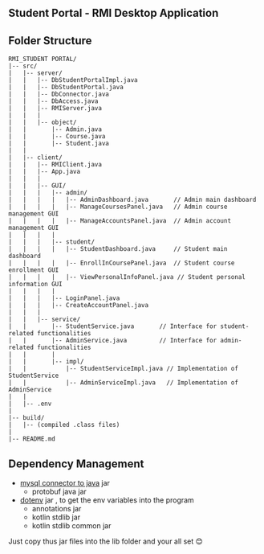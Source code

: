## Student Portal - RMI Desktop Application

## Folder Structure

    RMI_STUDENT PORTAL/
    |-- src/
    |   |-- server/
    |   |   |-- DbStudentPortalImpl.java
    |   |   |-- DbStudentPortal.java
    |   |   |-- DbConnector.java
    |   |   |-- DbAccess.java
    |   |   |-- RMIServer.java
    |   |   |
    |   |   |-- object/
    |   |       |-- Admin.java
    |   |       |-- Course.java
    |   |       |-- Student.java
    |   |
    |   |-- client/
    |   |   |-- RMIClient.java
    |   |   |-- App.java
    |   |   |
    |   |   |-- GUI/
    |   |   |   |-- admin/
    |   |   |   |   |-- AdminDashboard.java       // Admin main dashboard
    |   |   |   |   |-- ManageCoursesPanel.java   // Admin course management GUI
    |   |   |   |   |-- ManageAccountsPanel.java  // Admin account management GUI
    |   |   |   |
    |   |   |   |-- student/
    |   |   |   |   |-- StudentDashboard.java     // Student main dashboard
    |   |   |   |   |-- EnrollInCoursePanel.java  // Student course enrollment GUI
    |   |   |   |   |-- ViewPersonalInfoPanel.java // Student personal information GUI
    |   |   |   |
    |   |   |   |-- LoginPanel.java
    |   |   |   |-- CreateAccountPanel.java
    |   |   |
    |   |   |-- service/
    |   |       |-- StudentService.java       // Interface for student-related functionalities
    |   |       |-- AdminService.java         // Interface for admin-related functionalities
    |   |       |
    |   |       |-- impl/
    |   |           |-- StudentServiceImpl.java // Implementation of StudentService
    |   |           |-- AdminServiceImpl.java   // Implementation of AdminService
    |   |
    |   |-- .env
    |
    |-- build/
    |   |-- (compiled .class files)
    |
    |-- README.md

## Dependency Management

- [mysql connector to java]() jar
  - protobuf java jar
- [dotenv](https://jar-download.com/artifact-search/java-dotenv) jar , to get the env variables into the program
  - annotations jar
  - kotlin stdlib jar
  - kotlin stdlib common jar

Just copy thus jar files into the lib folder and your all set 😊

